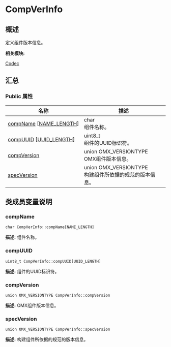 # CompVerInfo


## 概述

定义组件版本信息。

**相关模块:**

[Codec](_codec.md)


## 汇总


### Public 属性

  | 名称 | 描述 | 
| -------- | -------- |
| [compName](#compname)&nbsp;[[NAME_LENGTH](_codec.md#name_length)] | char<br/>组件名称。&nbsp; | 
| [compUUID](#compuuid)&nbsp;[[UUID_LENGTH](_codec.md#uuid_length)] | uint8_t<br/>组件的UUID标识符。&nbsp; | 
| [compVersion](#compversion) | union&nbsp;OMX_VERSIONTYPE<br/>OMX组件版本信息。&nbsp; | 
| [specVersion](#specversion) | union&nbsp;OMX_VERSIONTYPE<br/>构建组件所依据的规范的版本信息。&nbsp; | 


## 类成员变量说明


### compName

  
```
char CompVerInfo::compName[NAME_LENGTH]
```
**描述:**
组件名称。


### compUUID

  
```
uint8_t CompVerInfo::compUUID[UUID_LENGTH]
```
**描述:**
组件的UUID标识符。


### compVersion

  
```
union OMX_VERSIONTYPE CompVerInfo::compVersion
```
**描述:**
OMX组件版本信息。


### specVersion

  
```
union OMX_VERSIONTYPE CompVerInfo::specVersion
```
**描述:**
构建组件所依据的规范的版本信息。
